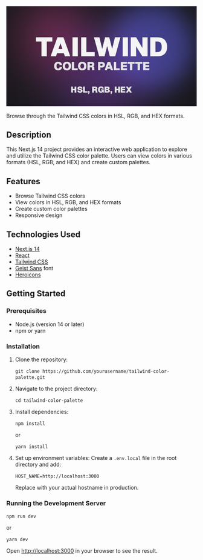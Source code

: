 <img src="/public/og-image.png" alt="Tailwind Color Palette">

Browse through the Tailwind CSS colors in HSL, RGB, and HEX formats.

## Description

This Next.js 14 project provides an interactive web application to explore and utilize the Tailwind CSS color palette. 
Users can view colors in various formats (HSL, RGB, and HEX) and create custom palettes.

## Features

- Browse Tailwind CSS colors
- View colors in HSL, RGB, and HEX formats
- Create custom color palettes
- Responsive design

## Technologies Used

- [Next.js 14](https://nextjs.org/)
- [React](https://reactjs.org/)
- [Tailwind CSS](https://tailwindcss.com/)
- [Geist Sans](https://vercel.com/font) font
- [Heroicons](https://heroicons.com/)

## Getting Started

### Prerequisites

- Node.js (version 14 or later)
- npm or yarn

### Installation

1. Clone the repository:
   ```
   git clone https://github.com/yourusername/tailwind-color-palette.git
   ```

2. Navigate to the project directory:
   ```
   cd tailwind-color-palette
   ```

3. Install dependencies:
   ```
   npm install
   ```
   or
   ```
   yarn install
   ```

4. Set up environment variables:
   Create a `.env.local` file in the root directory and add:
   ```
   HOST_NAME=http://localhost:3000
   ```
   Replace with your actual hostname in production.

### Running the Development Server

```
npm run dev
```
or
```
yarn dev
```

Open [http://localhost:3000](http://localhost:3000) in your browser to see the result.